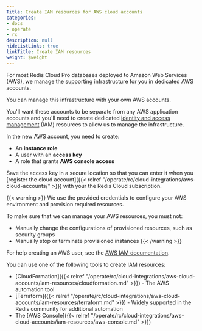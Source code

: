 ```yaml
---
Title: Create IAM resources for AWS cloud accounts
categories:
- docs
- operate
- rc
description: null
hideListLinks: true
linkTitle: Create IAM resources
weight: $weight
---
```

For most Redis Cloud Pro databases deployed to Amazon Web Services (AWS), we manage the supporting infrastructure for you in dedicated AWS accounts.

You can manage this infrastructure with your own AWS accounts.  

You'll want these accounts to be separate from any AWS application accounts 
and you'll need to create dedicated [identity and access management](https://docs.aws.amazon.com/IAM/latest/UserGuide/introduction.html) (IAM) resources to allow us to manage the infrastructure.

In the new AWS account, you need to create:

- An **instance role**
- A user with an **access key**
- A role that grants **AWS console access**

Save the access key in a secure location so that you can enter it when you [register the cloud account]({{< relref "/operate/rc/cloud-integrations/aws-cloud-accounts/" >}}) with your the Redis Cloud subscription.

{{< warning >}}
We use the provided credentials to configure your AWS environment and provision required resources.

To make sure that we can manage your AWS resources, you must not:

- Manually change the configurations of provisioned resources, such as security groups
- Manually stop or terminate provisioned instances
{{< /warning >}}

For help creating an AWS user, see the [AWS IAM documentation](https://docs.aws.amazon.com/IAM/latest/UserGuide/id_credentials_access-keys.html).

You can use one of the following tools to create IAM resources:

- [CloudFormation]({{< relref "/operate/rc/cloud-integrations/aws-cloud-accounts/iam-resources/cloudformation.md" >}}) - The AWS automation tool
- [Terraform]({{< relref "/operate/rc/cloud-integrations/aws-cloud-accounts/iam-resources/terraform.md" >}}) - Widely supported in the Redis community for additional automation
- The [AWS Console]({{< relref "/operate/rc/cloud-integrations/aws-cloud-accounts/iam-resources/aws-console.md" >}})
